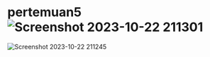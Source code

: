 # pertemuan5![Screenshot 2023-10-22 211301](https://github.com/Bagus2004/pertemuan5/assets/145316039/b5d31ee2-6c34-4d26-a16f-8f4f2edb7991)
![Screenshot 2023-10-22 211245](https://github.com/Bagus2004/pertemuan5/assets/145316039/d1b57802-82e1-4afb-8ac4-27aa8eaaaefd)
